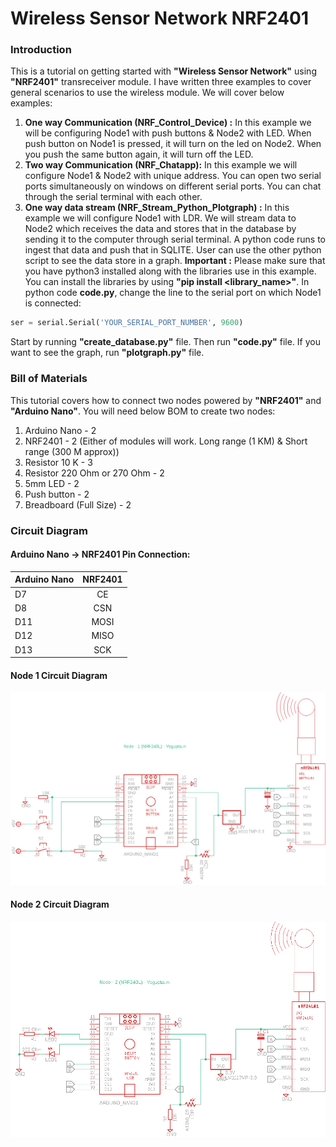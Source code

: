 # Wireless Sensor Network NRF2401
### Introduction
This is a tutorial on getting started with **"Wireless Sensor Network"** using **"NRF2401"** transreceiver module. I have written three examples to cover general scenarios to use the wireless module. We will cover below examples:
1. **One way Communication (NRF_Control_Device) :** In this example we will be configuring Node1 with push buttons & Node2 with LED. When push button on Node1 is pressed, it will turn on the led on Node2. When you push the same button again, it will turn off the LED.
2. **Two way Communication (NRF_Chatapp):** In this example we will configure Node1 & Node2 with unique address. You can open two serial ports simultaneously on windows on different serial ports. You can chat through the serial terminal with each other.
3. **One way data stream (NRF_Stream_Python_Plotgraph) :** In this example we will configure Node1 with LDR. We will stream data to Node2 which receives the data and stores that in the database by sending it to the computer through serial terminal. A python code runs to ingest that data and push that in SQLITE. User can use the other python script to see the data store in a graph. **Important :** Please make sure that you have python3 installed along with the libraries use in this example. You can install the libraries by using **"pip install <library_name>"**. In python code **code.py**, change the line to the serial port on which Node1 is connected:
```python
ser = serial.Serial('YOUR_SERIAL_PORT_NUMBER', 9600)
```
Start by running **"create_database.py"** file. Then run **"code.py"** file. If you want to see the graph, run **"plotgraph.py"** file.

### Bill of Materials
This tutorial covers how to connect two nodes powered by **"NRF2401"** and **"Arduino Nano"**.
You will need below BOM to create two nodes:
1. Arduino Nano - 2
2. NRF2401 - 2 (Either of modules will work. Long range (1 KM) & Short range (300 M approx))
3. Resistor 10 K - 3
4. Resistor 220 Ohm or 270 Ohm - 2
5. 5mm LED - 2
6. Push button - 2
7. Breadboard (Full Size) - 2

### Circuit Diagram
#### Arduino Nano -> NRF2401 Pin Connection:
| Arduino Nano        | NRF2401       |
| ------------------- |:-------------:|
| D7                  | CE            |
| D8                  | CSN           |
| D11                 | MOSI          |
| D12                 | MISO          |
| D13                 | SCK           |

#### Node 1 Circuit Diagram
![alt text](https://github.com/vikkey321/Wireless-Sensor-Network-NRF240L/blob/master/Node1.png)

#### Node 2 Circuit Diagram
![alt text](https://github.com/vikkey321/Wireless-Sensor-Network-NRF240L/blob/master/Node2.png)

